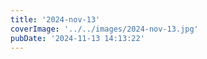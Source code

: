 ```yaml
---
title: '2024-nov-13'
coverImage: '../../images/2024-nov-13.jpg'
pubDate: '2024-11-13 14:13:22'
---
```

